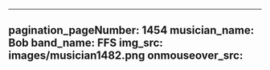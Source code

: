 ------
pagination_pageNumber: 1454
musician_name: Bob
band_name: FFS
img_src: images/musician1482.png
onmouseover_src: 
------